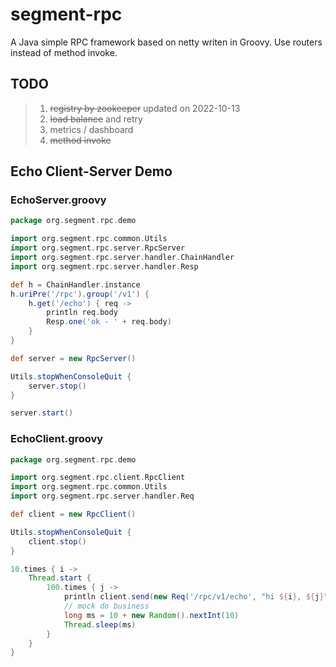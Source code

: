 # segment-rpc
A Java simple RPC framework based on netty writen in Groovy. Use routers instead of method invoke.

## TODO
> 1. ~~registry by zookeeper~~ updated on 2022-10-13
> 2. ~~load balance~~ and retry
> 3. metrics / dashboard
> 4. ~~method invoke~~

## Echo Client-Server Demo

### EchoServer.groovy
```groovy
package org.segment.rpc.demo

import org.segment.rpc.common.Utils
import org.segment.rpc.server.RpcServer
import org.segment.rpc.server.handler.ChainHandler
import org.segment.rpc.server.handler.Resp

def h = ChainHandler.instance
h.uriPre('/rpc').group('/v1') {
    h.get('/echo') { req ->
        println req.body
        Resp.one('ok - ' + req.body)
    }
}

def server = new RpcServer()

Utils.stopWhenConsoleQuit {
    server.stop()
}

server.start()
```

### EchoClient.groovy
```groovy
package org.segment.rpc.demo

import org.segment.rpc.client.RpcClient
import org.segment.rpc.common.Utils
import org.segment.rpc.server.handler.Req

def client = new RpcClient()

Utils.stopWhenConsoleQuit {
    client.stop()
}

10.times { i ->
    Thread.start {
        100.times { j ->
            println client.send(new Req('/rpc/v1/echo', "hi ${i}, ${j}".toString())).get()?.body
            // mock do business
            long ms = 10 + new Random().nextInt(10)
            Thread.sleep(ms)
        }
    }
}
```